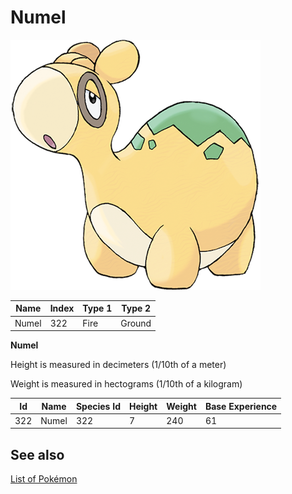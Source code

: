 # Numel


![Numel](images/322.png)

| **Name** | **Index** | **Type 1** | **Type 2** |
|----|----|----|----|
| Numel | 322 | Fire | Ground  |

**Numel** 


Height is measured in decimeters (1/10th of a meter)

Weight is measured in hectograms (1/10th of a kilogram)

| **Id** | **Name** | **Species Id** | **Height** | **Weight** | **Base Experience** |
|--------|----------|----------------|------------|------------|---------------------|
| 322 | Numel | 322 | 7 | 240 | 61 |


## See also

[List of Pokémon](../pokemon.md)
